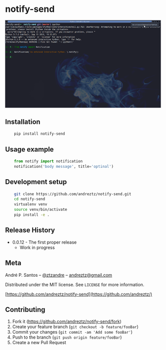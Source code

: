 # notify-send

![](header.png)

## Installation

```sh
    pip install notify-send
```

## Usage example

```python
    from notify import notification
    notification('body message', title='optinal')
```

## Development setup

```sh
    git clone https://github.com/andreztz/notify-send.git
    cd notify-send
    virtualenv venv
    source venv/bin/activate
    pip install -e .
```

## Release History

-   0.0.12 - The first proper release
    -   Work in progress

## Meta

André P. Santos – [@ztzandre](https://twitter.com/ztzandre) – andreztz@gmail.com

Distributed under the MIT license. See `LICENSE` for more information.

[https://github.com/andreztz/notify-send](https://github.com/andreztz/)

## Contributing

1. Fork it (<https://github.com/andreztz/notify-send/fork>)
2. Create your feature branch (`git checkout -b feature/fooBar`)
3. Commit your changes (`git commit -am 'Add some fooBar'`)
4. Push to the branch (`git push origin feature/fooBar`)
5. Create a new Pull Request
